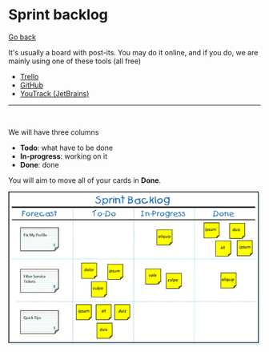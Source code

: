 # Sprint backlog

[Go back](..)

It's usually a board with post-its. You may do it online, and if you do, we are mainly using one of these tools (all free)

* [Trello](https://trello.com/)
* [GitHub](https://github.com/features/project-management)
* [YouTrack (JetBrains)](https://www.jetbrains.com/youtrack/)

<hr class="sl">
<br>

We will have three columns

* **Todo**: what have to be done
* **In-progress**: working on it
* **Done**: done

You will aim to move all of your cards in **Done**.

![Source: scrum.org](SprintBacklog.png)